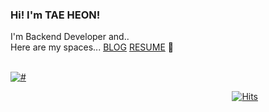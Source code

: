 ### Hi! I'm TAE HEON!
I'm Backend Developer and..<br>
Here are my spaces... <a href="https://kang-tae-heon.tistory.com">BLOG</a>  <a href="kang-tae-heon@tistory.com">RESUME</a> 🚀
<br><br>

 [![#](https://github-readme-stats.vercel.app/api?username=teh4&hide=stars,issues&count_private=true&show_icons=true&&theme=shadow_blue)](https://github.com/teh4/github-readme-stats)<br>

&nbsp;&nbsp;&nbsp;&nbsp;&nbsp;&nbsp;&nbsp;&nbsp;&nbsp;&nbsp;&nbsp;&nbsp;&nbsp;&nbsp;&nbsp;&nbsp;&nbsp;&nbsp;&nbsp;&nbsp;&nbsp;&nbsp;&nbsp;&nbsp;&nbsp;&nbsp;&nbsp;&nbsp;&nbsp;&nbsp;&nbsp;&nbsp;&nbsp;&nbsp;&nbsp;&nbsp;&nbsp;&nbsp;&nbsp;&nbsp;&nbsp;&nbsp;&nbsp;&nbsp;&nbsp;&nbsp;&nbsp;&nbsp;&nbsp;&nbsp;&nbsp;&nbsp;&nbsp;&nbsp;&nbsp;&nbsp;&nbsp;&nbsp;&nbsp;&nbsp;&nbsp;&nbsp;&nbsp;&nbsp;&nbsp;&nbsp;&nbsp;&nbsp;&nbsp;&nbsp;&nbsp;&nbsp;&nbsp;&nbsp;&nbsp;&nbsp;&nbsp;&nbsp;&nbsp;&nbsp;&nbsp;&nbsp;&nbsp;&nbsp;&nbsp;&nbsp;&nbsp;&nbsp;&nbsp;
  [![Hits](https://hits.seeyoufarm.com/api/count/incr/badge.svg?url=https%3A%2F%2Fgithub.com%2Fteh4&count_bg=%23434751&title_bg=%23ACD4E9&icon=askfm.svg&icon_color=%234C5265&title=hits&edge_flat=false)](https://hits.seeyoufarm.com)







<!--
**teh4/teh4** is a ✨ _special_ ✨ repository because its `README.md` (this file) appears on your GitHub profile.

Here are some ideas to get you started:

- 🔭 I’m currently working on ...
- 🌱 I’m currently learning ...
- 👯 I’m looking to collaborate on ...
- 🤔 I’m looking for help with ...
- 💬 Ask me about ...
- 📫 How to reach me: ...
- 😄 Pronouns: ...
- ⚡ Fun fact: ...
-->
